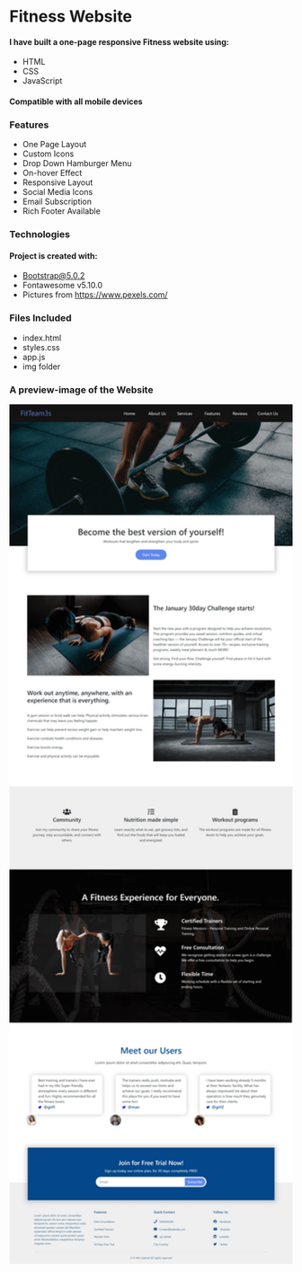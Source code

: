 # Fitness Website

#### I have built a one-page responsive Fitness website using: 
* HTML
* CSS
* JavaScript 
#### Compatible with all mobile devices 

### Features 
* One Page Layout
* Custom Icons
* Drop Down Hamburger Menu
* On-hover Effect
* Responsive Layout
* Social Media Icons
* Email Subscription
* Rich Footer Available

### Technologies

#### Project is created with:
* Bootstrap@5.0.2
* Fontawesome v5.10.0
* Pictures from https://www.pexels.com/

### Files Included

* index.html
* styles.css
* app.js
* img folder

### A preview-image of the Website

<img src="img/Preview.png" width="900">

